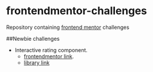 # frontendmentor-challenges
Repository containing [frontend mentor](https://www.frontendmentor.io/challenges) challenges

##Newbie challenges 

- Interactive rating component. 
  - [frontendmentor link](https://www.frontendmentor.io/challenges/interactive-rating-component-koxpeBUmI). 
  - [library link](#)
  
